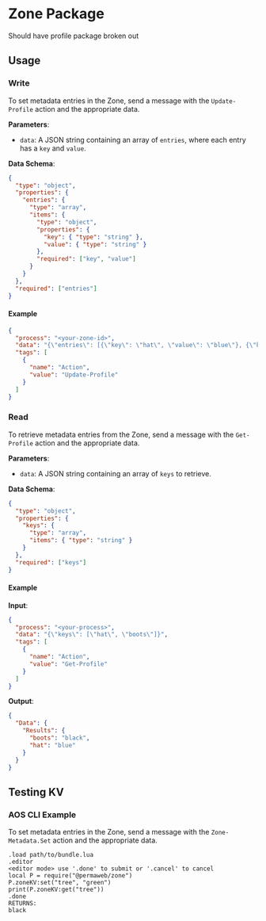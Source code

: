 # Zone Package
Should have profile package broken out
## Usage
### Write

To set metadata entries in the Zone, send a message with the `Update-Profile` action and the appropriate data.

**Parameters**:
- `data`: A JSON string containing an array of `entries`, where each entry has a `key` and `value`.

**Data Schema**:
```json
{
  "type": "object",
  "properties": {
    "entries": {
      "type": "array",
      "items": {
        "type": "object",
        "properties": {
          "key": { "type": "string" },
          "value": { "type": "string" }
        },
        "required": ["key", "value"]
      }
    }
  },
  "required": ["entries"]
}
```
#### Example
```json
{
  "process": "<your-zone-id>",
  "data": "{\"entries\": [{\"key\": \"hat\", \"value\": \"blue\"}, {\"key\": \"boots\", \"value\": \"black\"}]}",
  "tags": [
    {
      "name": "Action",
      "value": "Update-Profile"
    }
  ]
}
```
### Read
To retrieve metadata entries from the Zone, send a message with the `Get-Profile` action and the appropriate data.  

**Parameters**:

- `data`: A JSON string containing an array of `keys` to retrieve.

**Data Schema**:
```json
{
  "type": "object",
  "properties": {
    "keys": {
      "type": "array",
      "items": { "type": "string" }
    }
  },
  "required": ["keys"]
}
```
#### Example
**Input**:
```json
{
  "process": "<your-process>",
  "data": "{\"keys\": [\"hat\", \"boots\"]}",
  "tags": [
    {
      "name": "Action",
      "value": "Get-Profile"
    }
  ]
}
```
**Output**:
```json
{
  "Data": {
    "Results": {
      "boots": "black",
      "hat": "blue"
    }
  }
}
```

## Testing KV
### AOS CLI Example
To set metadata entries in the Zone, send a message with the `Zone-Metadata.Set` action and the appropriate data.

```
.load path/to/bundle.lua
.editor
<editor mode> use '.done' to submit or '.cancel' to cancel
local P = require("@permaweb/zone")
P.zoneKV:set("tree", "green")
print(P.zoneKV:get("tree"))
.done
RETURNS:
black
```